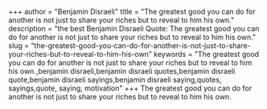 +++
author = "Benjamin Disraeli"
title = "The greatest good you can do for another is not just to share your riches but to reveal to him his own."
description = "the best Benjamin Disraeli Quote: The greatest good you can do for another is not just to share your riches but to reveal to him his own."
slug = "the-greatest-good-you-can-do-for-another-is-not-just-to-share-your-riches-but-to-reveal-to-him-his-own"
keywords = "The greatest good you can do for another is not just to share your riches but to reveal to him his own.,benjamin disraeli,benjamin disraeli quotes,benjamin disraeli quote,benjamin disraeli sayings,benjamin disraeli saying,quotes, sayings,quote, saying, motivation"
+++
The greatest good you can do for another is not just to share your riches but to reveal to him his own.
